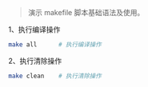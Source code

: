 
> 演示 makefile 脚本基础语法及使用。

1、执行编译操作

```bash
make all      # 执行编译操作
```

2、执行清除操作

```bash
make clean    # 执行清除操作
```
